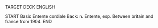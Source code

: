 TARGET DECK
ENGLISH

START
Basic
Entente cordiale
Back: n. Entente, esp. Between britain and france from 1904.
END

